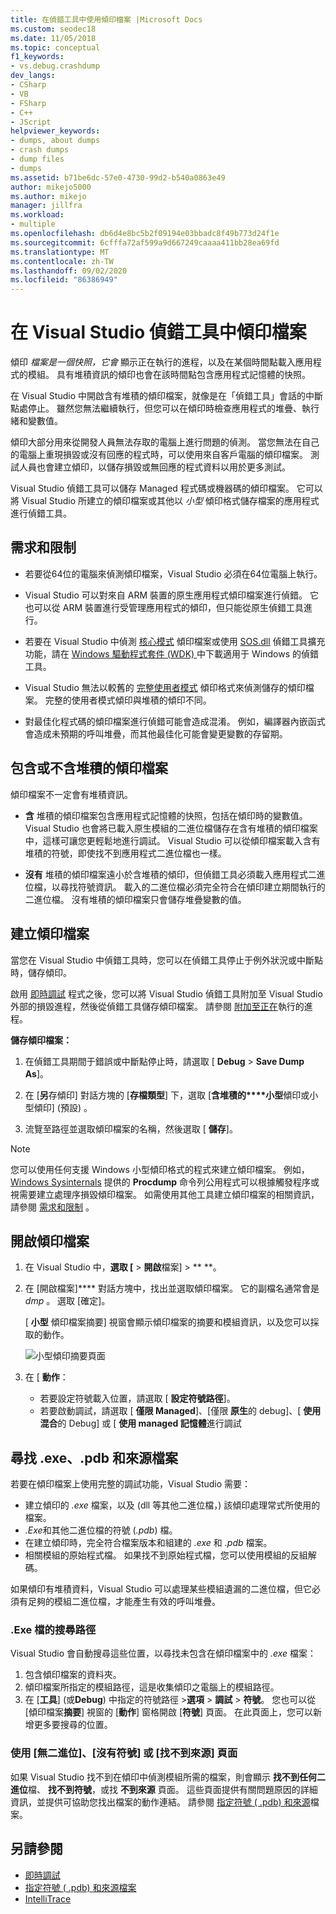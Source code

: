```yaml
---
title: 在偵錯工具中使用傾印檔案 |Microsoft Docs
ms.custom: seodec18
ms.date: 11/05/2018
ms.topic: conceptual
f1_keywords:
- vs.debug.crashdump
dev_langs:
- CSharp
- VB
- FSharp
- C++
- JScript
helpviewer_keywords:
- dumps, about dumps
- crash dumps
- dump files
- dumps
ms.assetid: b71be6dc-57e0-4730-99d2-b540a0863e49
author: mikejo5000
ms.author: mikejo
manager: jillfra
ms.workload:
- multiple
ms.openlocfilehash: db6d4e8bc5b2f09194e03bbadc8f49b773d24f1e
ms.sourcegitcommit: 6cfffa72af599a9d667249caaaa411bb28ea69fd
ms.translationtype: MT
ms.contentlocale: zh-TW
ms.lasthandoff: 09/02/2020
ms.locfileid: "86386949"
---
```

# <a name="dump-files-in-the-visual-studio-debugger"></a>在 Visual Studio 偵錯工具中傾印檔案

<a name="BKMK_What_is_a_dump_file_"></a> 傾印 *檔案是一個快照，它會* 顯示正在執行的進程，以及在某個時間點載入應用程式的模組。 具有堆積資訊的傾印也會在該時間點包含應用程式記憶體的快照。

在 Visual Studio 中開啟含有堆積的傾印檔案，就像是在「偵錯工具」會話的中斷點處停止。 雖然您無法繼續執行，但您可以在傾印時檢查應用程式的堆疊、執行緒和變數值。

傾印大部分用來從開發人員無法存取的電腦上進行問題的偵測。 當您無法在自己的電腦上重現損毀或沒有回應的程式時，可以使用來自客戶電腦的傾印檔案。 測試人員也會建立傾印，以儲存損毀或無回應的程式資料以用於更多測試。

Visual Studio 偵錯工具可以儲存 Managed 程式碼或機器碼的傾印檔案。 它可以將 Visual Studio 所建立的傾印檔案或其他以 *小型* 傾印格式儲存檔案的應用程式進行偵錯工具。

## <a name="requirements-and-limitations"></a><a name="BKMK_Requirements_and_limitations"></a> 需求和限制

- 若要從64位的電腦來偵測傾印檔案，Visual Studio 必須在64位電腦上執行。

- Visual Studio 可以對來自 ARM 裝置的原生應用程式傾印檔案進行偵錯。 它也可以從 ARM 裝置進行受管理應用程式的傾印，但只能從原生偵錯工具進行。

- 若要在 Visual Studio 中偵測 [核心模式](/windows-hardware/drivers/debugger/kernel-mode-dump-files) 傾印檔案或使用 [SOS.dll](/dotnet/framework/tools/sos-dll-sos-debugging-extension) 偵錯工具擴充功能，請在 [Windows 驅動程式套件 (WDK) ](/windows-hardware/drivers/download-the-wdk)中下載適用于 Windows 的偵錯工具。

- Visual Studio 無法以較舊的 [完整使用者模式](/windows/desktop/wer/collecting-user-mode-dumps) 傾印格式來偵測儲存的傾印檔案。 完整的使用者模式傾印與堆積的傾印不同。

- 對最佳化程式碼的傾印檔案進行偵錯可能會造成混淆。 例如，編譯器內嵌函式會造成未預期的呼叫堆疊，而其他最佳化可能會變更變數的存留期。

## <a name="dump-files-with-or-without-heaps"></a><a name="BKMK_Dump_files__with_or_without_heaps"></a> 包含或不含堆積的傾印檔案

傾印檔案不一定會有堆積資訊。

- **含** 堆積的傾印檔案包含應用程式記憶體的快照，包括在傾印時的變數值。 Visual Studio 也會將已載入原生模組的二進位檔儲存在含有堆積的傾印檔案中，這樣可讓您更輕鬆地進行調試。 Visual Studio 可以從傾印檔案載入含有堆積的符號，即使找不到應用程式二進位檔也一樣。

- **沒有** 堆積的傾印檔案遠小於含堆積的傾印，但偵錯工具必須載入應用程式二進位檔，以尋找符號資訊。 載入的二進位檔必須完全符合在傾印建立期間執行的二進位檔。 沒有堆積的傾印檔案只會儲存堆疊變數的值。

## <a name="create-a-dump-file"></a><a name="BKMK_Create_a_dump_file"></a> 建立傾印檔案

當您在 Visual Studio 中偵錯工具時，您可以在偵錯工具停止于例外狀況或中斷點時，儲存傾印。

啟用 [即時調試](../debugger/just-in-time-debugging-in-visual-studio.md) 程式之後，您可以將 Visual Studio 偵錯工具附加至 Visual Studio 外部的損毀進程，然後從偵錯工具儲存傾印檔案。 請參閱 [附加至正在](../debugger/attach-to-running-processes-with-the-visual-studio-debugger.md)執行的進程。

**儲存傾印檔案：**

1. 在偵錯工具期間于錯誤或中斷點停止時，請選取 [ **Debug**  >  **Save Dump As**]。

1. 在 [**另**存傾印] 對話方塊的 [**存檔類型**] 下，選取 [**含堆積的****小型**傾印或小型傾印] (預設) 。

1. 流覽至路徑並選取傾印檔案的名稱，然後選取 [ **儲存**]。

>[!NOTE]
>您可以使用任何支援 Windows 小型傾印格式的程式來建立傾印檔案。 例如，[Windows Sysinternals](https://technet.microsoft.com/sysinternals/default) 提供的 **Procdump** 命令列公用程式可以根據觸發程序或視需要建立處理序損毀傾印檔案。 如需使用其他工具建立傾印檔案的相關資訊，請參閱 [需求和限制](../debugger/using-dump-files.md#BKMK_Requirements_and_limitations) 。

## <a name="open-a-dump-file"></a><a name="BKMK_Open_a_dump_file"></a> 開啟傾印檔案

1. 在 Visual Studio 中，**選取 [**  >  **開啟**檔案]  >  ** **。

1. 在 [開啟檔案]**** 對話方塊中，找出並選取傾印檔案。 它的副檔名通常會是 *dmp* 。 選取 [確定]。

   [ **小型** 傾印檔案摘要] 視窗會顯示傾印檔案的摘要和模組資訊，以及您可以採取的動作。

   ![小型傾印摘要頁面](../debugger/media/dbg_dump_summarypage.png "小型傾印摘要頁面")

1. 在 [ **動作**：
   - 若要設定符號載入位置，請選取 [ **設定符號路徑**]。
   - 若要啟動調試，請選取 [ **僅限 Managed**]、[僅限 **原生**的 debug]、[ **使用混合**的 Debug] 或 [ **使用 managed 記憶體**進行調試

## <a name="find-exe-pdb-and-source-files"></a><a name="BKMK_Find_binaries__symbol___pdb__files__and_source_files"></a> 尋找 .exe、.pdb 和來源檔案

若要在傾印檔案上使用完整的調試功能，Visual Studio 需要：

- 建立傾印的 *.exe* 檔案，以及 (dll 等其他二進位檔，) 該傾印處理常式所使用的檔案。
- *.Exe*和其他二進位檔的符號 (*.pdb*) 檔。
- 在建立傾印時，完全符合檔案版本和組建的 *.exe* 和 *.pdb* 檔案。
- 相關模組的原始程式檔。 如果找不到原始程式檔，您可以使用模組的反組解碼。

如果傾印有堆積資料，Visual Studio 可以處理某些模組遺漏的二進位檔，但它必須有足夠的模組二進位檔，才能產生有效的呼叫堆疊。

### <a name="search-paths-for-exe-files"></a>.Exe 檔的搜尋路徑

Visual Studio 會自動搜尋這些位置，以尋找未包含在傾印檔案中的 *.exe* 檔案：

1. 包含傾印檔案的資料夾。
2. 傾印檔案所指定的模組路徑，這是收集傾印之電腦上的模組路徑。
3. 在 [**工具**] (或**Debug**) 中指定的符號路徑 >**選項**  >  **調試**  >  **符號**。 您也可以從 [傾印檔案**摘要**] 視窗的 [**動作**] 窗格開啟 [**符號**] 頁面。 在此頁面上，您可以新增更多要搜尋的位置。

### <a name="use-the-no-binary-no-symbols-or-no-source-found-pages"></a>使用 [無二進位]、[沒有符號] 或 [找不到來源] 頁面

如果 Visual Studio 找不到在傾印中偵測模組所需的檔案，則會顯示 **找不到任何二進位**檔、 **找不到符號**，或找 **不到來源** 頁面。 這些頁面提供有關問題原因的詳細資訊，並提供可協助您找出檔案的動作連結。 請參閱 [指定符號 ( .pdb) 和來源](../debugger/specify-symbol-dot-pdb-and-source-files-in-the-visual-studio-debugger.md)檔案。

## <a name="see-also"></a>另請參閱

- [即時調試](../debugger/just-in-time-debugging-in-visual-studio.md)
- [指定符號 ( .pdb) 和來源檔案](../debugger/specify-symbol-dot-pdb-and-source-files-in-the-visual-studio-debugger.md)
- [IntelliTrace](../debugger/intellitrace.md)